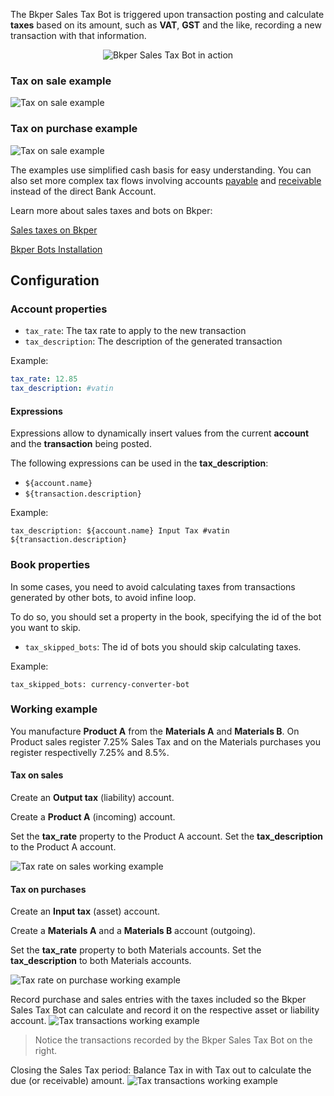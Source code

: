 
The Bkper Sales Tax Bot is triggered upon transaction posting and calculate **taxes** based on its amount, such as **VAT**, **GST** and the like, recording a new transaction with that information. 

<p align="center">
  <img src='https://bkper.com/images/bots/bkper-tax-bot/bkper-tax-bot.gif' alt='Bkper Sales Tax Bot in action'/>
</p>


### Tax on sale example
![Tax on sale example](https://bkper.com/images/bots/bkper-tax-bot/bkper-tax-bot-sale-example.png)


### Tax on purchase example
![Tax on sale example](https://bkper.com/images/bots/bkper-tax-bot/bkper-tax-bot-purchase-example.png)
    

The examples use simplified cash basis for easy understanding. You can also set more complex tax flows involving accounts [payable](https://help.bkper.com/en/articles/2569171-accounts-payable) and [receivable](https://help.bkper.com/en/articles/2569170-accounts-receivable) instead of the direct Bank Account.


Learn more about sales taxes and bots on Bkper:

[Sales taxes on Bkper](https://help.bkper.com/en/articles/2569187-sales-taxes-vat)    

[Bkper Bots Installation](https://help.bkper.com/en/articles/3873607-bkper-bots-installation)    


## Configuration

### Account properties

- ```tax_rate```: The tax rate to apply to the new transaction
- ```tax_description```: The description of the generated transaction

Example:
```yml
tax_rate: 12.85
tax_description: #vatin
```

#### Expressions

Expressions allow to dynamically insert values from the current **account** and the **transaction** being posted.

The following expressions can be used in the **tax_description**:

- ```${account.name}```
- ```${transaction.description}```

Example:
``` 
tax_description: ${account.name} Input Tax #vatin ${transaction.description}
```

### Book properties

In some cases, you need to avoid calculating taxes from transactions generated by other bots, to avoid infine loop. 

To do so, you should set a property in the book, specifying the id of the bot you want to skip.

- ```tax_skipped_bots```: The id of bots you should skip calculating taxes.

Example:
```
tax_skipped_bots: currency-converter-bot
```
  
  
### Working example 

You manufacture **Product A** from the **Materials A** and **Materials B**. On Product sales register 7.25% Sales Tax and on the Materials purchases you register respectivelly 7.25% and 8.5%.  

#### Tax on sales 

Create an **Output tax** (liability) account.

Create a **Product A** (incoming) account.  

Set the **tax_rate** property to the Product A account.
Set the **tax_description** to the Product A account. 

![Tax rate on sales working example](https://bkper.com/images/bots/bkper-tax-bot/bkper-tax-bot-incoming.png)



#### Tax on purchases

Create an **Input tax** (asset) account.

Create a **Materials A** and a **Materials B** account (outgoing).

Set the **tax_rate** property to both Materials accounts.
Set the **tax_description** to both Materials accounts.

![Tax rate on purchase working example](https://bkper.com/images/bots/bkper-tax-bot/bkper-tax-bot-outgoing.png)




Record purchase and sales entries with the taxes included so the Bkper Sales Tax Bot can calculate and record it on the respective asset or liability account. 
![Tax transactions working example](https://bkper.com/images/bots/bkper-tax-bot/bkper-tax-bot-transactions.png)


> Notice the transactions recorded by the Bkper Sales Tax Bot on the right. 

           
Closing the Sales Tax period: Balance Tax in with Tax out to calculate the due (or receivable) amount.
![Tax transactions working example](https://bkper.com/images/bots/bkper-tax-bot/bkper-tax-bot-closing-period.png)

